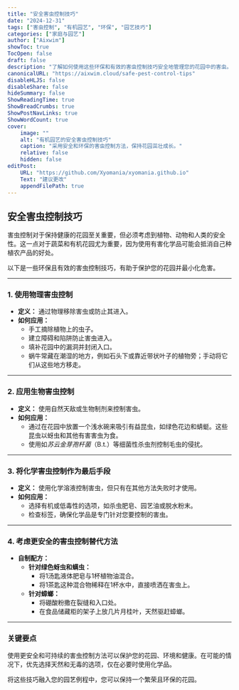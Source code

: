 ```yaml
---
title: "安全害虫控制技巧"
date: "2024-12-31"
tags: ["害虫控制", "有机园艺", "环保", "园艺技巧"]
categories: ["家庭与园艺"]
author: ["Aixwim"]
showToc: true
TocOpen: false
draft: false
description: "了解如何使用这些环保和有效的害虫控制技巧安全地管理您的花园中的害虫。"
canonicalURL: "https://aixwim.cloud/safe-pest-control-tips"
disableHLJS: false
disableShare: false
hideSummary: false
ShowReadingTime: true
ShowBreadCrumbs: true
ShowPostNavLinks: true
ShowWordCount: true
cover:
    image: ""
    alt: "有机园艺的安全害虫控制技巧"
    caption: "采用安全和环保的害虫控制方法，保持花园茁壮成长。"
    relative: false
    hidden: false
editPost:
    URL: "https://github.com/Xyomania/xyomania.github.io"
    Text: "建议更改"
    appendFilePath: true
---
```


## 安全害虫控制技巧

害虫控制对于保持健康的花园至关重要，但必须考虑到植物、动物和人类的安全性。这一点对于蔬菜和有机花园尤为重要，因为使用有害化学品可能会抵消自己种植农产品的好处。

以下是一些环保且有效的害虫控制技巧，有助于保护您的花园并最小化危害。

---

### 1. **使用物理害虫控制**

- **定义：** 通过物理移除害虫或防止其进入。
- **如何应用：**  
  - 手工摘除植物上的虫子。  
  - 建立障碍和陷阱防止害虫进入。  
  - 填补花园中的漏洞并封闭入口。  
  - 蜗牛常藏在潮湿的地方，例如石头下或靠近带状叶子的植物旁；手动将它们从这些地方移走。

---

### 2. **应用生物害虫控制**

- **定义：** 使用自然天敌或生物制剂来控制害虫。
- **如何应用：**  
  - 通过在花园中放置一个浅水碗来吸引有益昆虫，如绿色花边和蜻蜓。这些昆虫以蚜虫和其他有害害虫为食。  
  - 使用如*苏云金芽孢杆菌*（B.t.）等细菌性杀虫剂控制毛虫的侵扰。

---

### 3. **将化学害虫控制作为最后手段**

- **定义：** 使用化学溶液控制害虫，但只有在其他方法失败时才使用。
- **如何应用：**  
  - 选择有机或低毒性的选项，如杀虫肥皂、园艺油或脱水粉末。  
  - 检查标签，确保化学品是专门针对您要控制的害虫。

---

### 4. **考虑更安全的害虫控制替代方法**

- **自制配方：**  
  - **针对绿色蚜虫和螨虫：**  
    - 将1汤匙液体肥皂与1杯植物油混合。  
    - 将1茶匙这种混合物稀释在1杯水中，直接喷洒在害虫上。  
  - **针对蟑螂：**  
    - 将硼酸粉撒在裂缝和入口处。  
    - 在食品储藏柜的架子上放几片月桂叶，天然驱赶蟑螂。

---

### 关键要点

使用更安全和可持续的害虫控制方法可以保护您的花园、环境和健康。在可能的情况下，优先选择天然和无毒的选项，仅在必要时使用化学品。

将这些技巧融入您的园艺例程中，您可以保持一个繁荣且环保的花园。
